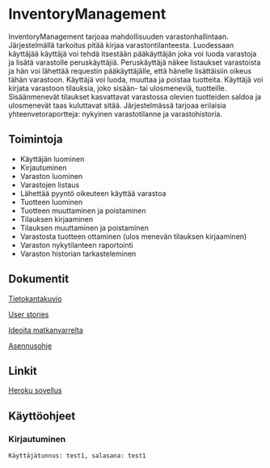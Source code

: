 # InventoryManagement

InventoryManagement tarjoaa mahdollisuuden varastonhallintaan. 
Järjestelmällä tarkoitus pitää kirjaa varastontilanteesta. 
Luodessaan käyttäjää käyttäjä voi tehdä itsestään pääkäyttäjän joka voi luoda varastoja ja lisätä varastolle peruskäyttäjiä.
Peruskäyttäjä näkee listaukset varastoista ja hän voi lähettää requestin pääkäyttäjälle, että hänelle lisättäisiin oikeus tähän varastoon. 
Käyttäjä voi luoda, muuttaa ja poistaa tuotteita. Käyttäjä voi kirjata varastoon tilauksia, joko sisään- tai ulosmeneviä, tuotteille. 
Sisäänmenevät tilaukset kasvattavat varastossa olevien tuotteiden saldoa ja ulosmenevät taas kuluttavat sitää.
Järjestelmässä tarjoaa erilaisia yhteenvetoraportteja: nykyinen varastotilanne ja  varastohistoria.

## Toimintoja
* Käyttäjän luominen
* Kirjautuminen
* Varaston luominen
* Varastojen listaus
* Lähettää pyyntö oikeuteen käyttää varastoa
* Tuotteen luominen
* Tuotteen muuttaminen ja poistaminen
* Tilauksen kirjaaminen
* Tilauksen muuttaminen ja poistaminen
* Varastosta tuotteen ottaminen (ulos menevän tilauksen kirjaaminen)
* Varaston nykytilanteen raportointi
* Varaston historian tarkasteleminen

## Dokumentit

[Tietokantakuvio](https://github.com/jkukko/InventoryManagement/blob/master/documents/pictures/tietokantakaavio_V3.png)

[User stories](https://github.com/jkukko/InventoryManagement/blob/master/documents/userstories.md)

[Ideoita matkanvarrelta](https://github.com/jkukko/InventoryManagement/blob/master/documents/ideoita.md)

[Asennusohje](https://github.com/jkukko/InventoryManagement/blob/master/documents/Asennusohje.md)

## Linkit

[Heroku sovellus](https://manage-your-inventory.herokuapp.com/)


## Käyttöohjeet

### Kirjautuminen

`
Käyttäjätunnus: test1, salasana: test1
`
